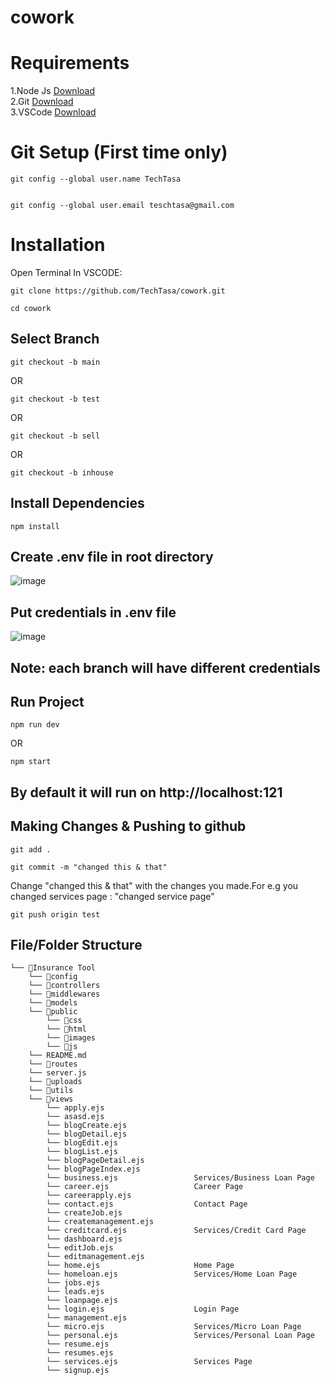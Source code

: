 # cowork

# Requirements
 1.Node Js <a href="https://nodejs.org/en/download/current">Download</a><br>
 2.Git <a href="https://git-scm.com/downloads">Download</a><br>
 3.VSCode <a href="https://code.visualstudio.com/download">Download</a><br>

# Git Setup (First time only)
```
git config --global user.name TechTasa
```
```

git config --global user.email teschtasa@gmail.com
```
# Installation
 Open Terminal In VSCODE:

```
git clone https://github.com/TechTasa/cowork.git
```

```
cd cowork
```
## Select Branch

```
git checkout -b main
```
OR
```
git checkout -b test
```
OR
```
git checkout -b sell
```
OR
```
git checkout -b inhouse
```
## Install Dependencies
``` 
npm install
```


## Create .env file in root directory

![image](https://github.com/TechTasa/rupeexpertNode/assets/107754791/6ae7c7c9-8d87-4319-8869-e0f0f61abd2d)<br>


## Put credentials in .env file

![image](https://github.com/TechTasa/rupeexpertNode/assets/107754791/b1b216c0-5974-4f3c-a824-1411bfa32134)<br>


## Note: each branch will have different credentials

## Run Project
```
npm run dev
```
OR

```
npm start
```


## By default it will run on http://localhost:121

## Making Changes & Pushing to github

```
git add .
```
```
git commit -m "changed this & that"  
```
Change "changed this & that" with the changes you made.For e.g you changed services page : "changed service page"

```
git push origin test
```

    
## File/Folder Structure

```
└── 📁Insurance Tool
    └── 📁config
    └── 📁controllers
    └── 📁middlewares
    └── 📁models
    └── 📁public
        └── 📁css
        └── 📁html
        └── 📁images
        └── 📁js
    └── README.md
    └── 📁routes
    └── server.js
    └── 📁uploads
    └── 📁utils
    └── 📁views
        └── apply.ejs
        └── asasd.ejs
        └── blogCreate.ejs
        └── blogDetail.ejs
        └── blogEdit.ejs
        └── blogList.ejs
        └── blogPageDetail.ejs
        └── blogPageIndex.ejs
        └── business.ejs                 Services/Business Loan Page
        └── career.ejs                   Career Page 
        └── careerapply.ejs
        └── contact.ejs                  Contact Page
        └── createJob.ejs
        └── createmanagement.ejs
        └── creditcard.ejs               Services/Credit Card Page
        └── dashboard.ejs
        └── editJob.ejs
        └── editmanagement.ejs
        └── home.ejs                     Home Page
        └── homeloan.ejs                 Services/Home Loan Page
        └── jobs.ejs
        └── leads.ejs
        └── loanpage.ejs
        └── login.ejs                    Login Page
        └── management.ejs
        └── micro.ejs                    Services/Micro Loan Page
        └── personal.ejs                 Services/Personal Loan Page
        └── resume.ejs
        └── resumes.ejs
        └── services.ejs                 Services Page
        └── signup.ejs
```
